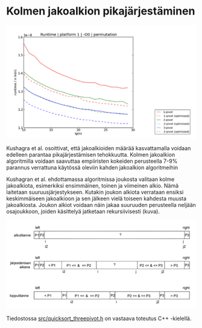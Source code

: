 # Kolmen jakoalkion pikajärjestäminen

<img src="png/runtime.png" width="750">

Kushagra et al. osoittivat, että jakoalkioiden määrää kasvattamalla voidaan edelleen parantaa pikajärjestämisen tehokkuutta. Kolmen jakoalkion algoritmilla voidaan saavuttaa empiiristen kokeiden perusteella 7-9% parannus verrattuna käytössä oleviin kahden jakoalkion algoritmeihin

Kushagran et al. ehdottamassa algoritmissa joukosta valitaan kolme jakoalkiota, esimerkiksi ensimmäinen, toinen ja viimeinen alkio. Nämä laitetaan suuruusjärjestykseen. Kutakin joukon alkiota verrataan ensiksi keskimmäiseen jakoalkioon ja sen jälkeen vielä toiseen kahdesta muusta jakoalkiosta. Joukon alkiot voidaan näin jakaa suuruuden perusteella neljään osajoukkoon, joiden käsittelyä jatketaan rekursiivisesti (kuva).

<img src="png/threepivot.png" width="750">

Tiedostossa [src/quicksort_threepivot.h](https://github.com/lautanal/quicksort/blob/master/src/quicksort_threepivot.h) on vastaava toteutus C++ -kielellä.

